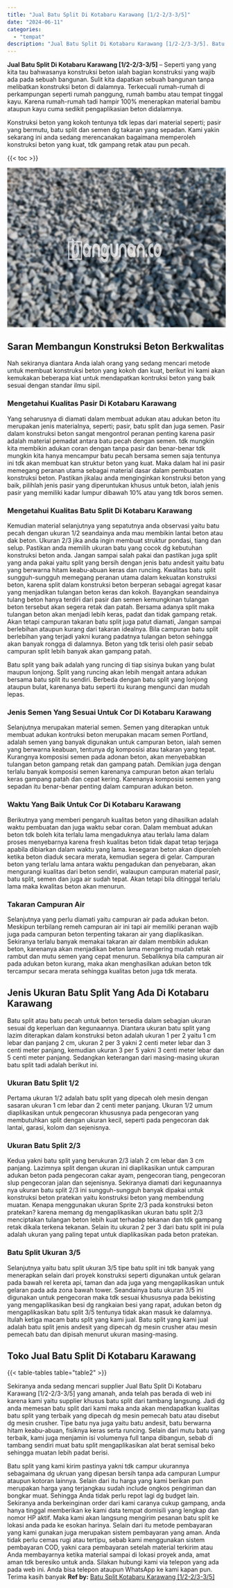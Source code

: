 ```yaml
---
title: "Jual Batu Split Di Kotabaru Karawang [1/2-2/3-3/5]"
date: "2024-06-11"
categories: 
  - "tempat"
description: "Jual Batu Split Di Kotabaru Karawang [1/2-2/3-3/5]. Batu split yang kami kirim pastinya yakni tdk campur ukurannya sebagaimana dg ukruan yang dipesan bersih..."
---
```


**Jual Batu Split Di Kotabaru Karawang \[1/2-2/3-3/5\]** – Seperti yang yang kita tau bahwasanya konstruksi beton ialah bagian konstruksi yang wajib ada pada sebuah bangunan. Sulit kita dapatkan sebuah bangunan tanpa melibatkan konstruksi beton di dalamnya. Terkecuali rumah-rumah di perkampungan seperti rumah panggung, rumah bambu atau tempat tinggal kayu. Karena rumah-rumah tadi hampir 100% menerapkan material bambu ataupun kayu cuma sedikit pengaplikasian beton didalamnya.

Konstruksi beton yang kokoh tentunya tdk lepas dari material seperti; pasir yang bermutu, batu split dan semen dg takaran yang sepadan. Kami yakin sekarang ini anda sedang merencanakan bagaimana memperoleh konstruksi beton yang kuat, tdk gampang retak atau pun pecah.

{{< toc >}}

![Jual Batu Split Di Kotabaru Karawang [1/2-2/3-3/5]](/images/jual-batu-split-07.png)

## Saran Membangun Konstruksi Beton Berkwalitas

Nah sekiranya diantara Anda ialah orang yang sedang mencari metode untuk membuat konstruksi beton yang kokoh dan kuat, berikut ini kami akan kemukakan beberapa kiat untuk mendapatkan kontruksi beton yang baik sesuai dengan standar ilmu sipil.

### Mengetahui Kualitas Pasir Di Kotabaru Karawang

Yang seharusnya di diamati dalam membuat adukan atau adukan beton itu merupakan jenis materialnya, seperti; pasir, batu split dan juga semen. Pasir dalam konstruksi beton sangat mengontrol peranan penting karena pasir adalah material pemadat antara batu pecah dengan semen. tdk mungkin kita membikin adukan coran dengan tanpa pasir dan benar-benar tdk mungkin kita hanya mencampur batu pecah bersama semen saja tentunya ini tdk akan membuat kan struktur beton yang kuat. Maka dalam hal ini pasir memegang peranan utama sebagai material dasar dalam pembuatan konstruksi beton. Pastikan jikalau anda menginginkan konstruksi beton yang baik, pilihlah jenis pasir yang diperuntukan khusus untuk beton, ialah jenis pasir yang memiliki kadar lumpur dibawah 10% atau yang tdk boros semen.

### Mengetahui Kualitas Batu Split Di Kotabaru Karawang

Kemudian material selanjutnya yang sepatutnya anda observasi yaitu batu pecah dengan ukuran 1/2 seandainya anda mau membikin lantai beton atau dak beton. Ukuran 2/3 jika anda ingin membuat struktur pondasi, tiang dan selup. Pastikan anda memilih ukuran batu yang cocok dg kebutuhan konstruksi beton anda. Jangan sampai salah pakai dan pastikan juga split yang anda pakai yaitu split yang bersih dengan jenis batu andesit yaitu batu yang berwarna hitam keabu-abuan keras dan runcing. Kwalitas batu split sungguh-sungguh memegang peranan utama dalam kekuatan konstruksi beton, karena split dalam konstruksi beton berperan sebagai agregat kasar yang menjadikan tulangan beton keras dan kokoh. Bayangkan seandainya tulang beton hanya terdiri dari pasir dan semen kemungkinan tulangan beton tersebut akan segera retak dan patah. Bersama adanya split maka tulangan beton akan menjadi lebih keras, padat dan tidak gampang retak. Akan tetapi campuran takaran batu split juga patut diamati, Jangan sampai berlebihan ataupun kurang dari takaran idealnya. Bila campuran batu split berlebihan yang terjadi yakni kurang padatnya tulangan beton sehingga akan banyak rongga di dalamnya. Beton yang tdk terisi oleh pasir sebab campuran split lebih banyak akan gampang patah.

Batu split yang baik adalah yang runcing di tiap sisinya bukan yang bulat maupun lonjong. Split yang runcing akan lebih mengait antara adukan bersama batu split itu sendiri. Berbeda dengan batu split yang lonjong ataupun bulat, karenanya batu seperti itu kurang mengunci dan mudah lepas.

### Jenis Semen Yang Sesuai Untuk Cor Di Kotabaru Karawang

Selanjutnya merupakan material semen. Semen yang diterapkan untuk membuat adukan kontruksi beton merupakan macam semen Portland, adalah semen yang banyak digunakan untuk campuran beton, ialah semen yang berwarna keabuan, tentunya dg komposisi atau takaran yang tepat. Kurangnya komposisi semen pada adonan beton, akan menyebabkan tulangan beton gampang retak dan gampang patah. Demikian juga dengan terlalu banyak komposisi semen karenanya campuran beton akan terlalu keras gampang patah dan cepat kering. Karenanya komposisi semen yang sepadan itu benar-benar penting dalam campuran adukan beton.

### Waktu Yang Baik Untuk Cor Di Kotabaru Karawang

Berikutnya yang memberi pengaruh kualitas beton yang dihasilkan adalah waktu pembuatan dan juga waktu sebar coran. Dalam membuat adukan beton tdk boleh kita terlalu lama mengaduknya atau terlalu lama dalam proses menyebarnya karena fresh kualitas beton tidak dapat tetap terjaga apabila dibiarkan dalam waktu yang lama. kesegaran beton akan diperoleh ketika beton diaduk secara merata, kemudian segera di gelar. Campuran beton yang terlalu lama antara waktu pengadukan dan penyebaran, akan mengurangi kualitas dari beton sendiri, walaupun campuran material pasir, batu split, semen dan juga air sudah tepat. Akan tetapi bila ditinggal terlalu lama maka kwalitas beton akan menurun.

### Takaran Campuran Air

Selanjutnya yang perlu diamati yaitu campuran air pada adukan beton. Meskipun terbilang remeh campuran air ini tapi air memiliki peranan wajib juga pada campuran beton terpenting takaran air yang diaplikasikan. Sekiranya terlalu banyak memakai takaran air dalam membikin adukan beton, karenanya akan menjadikan beton lama mengering mudah retak rambut dan mutu semen yang cepat menurun. Sebaliknya bila campuran air pada adukan beton kurang, maka akan menghasilkan adukan beton tdk tercampur secara merata sehingga kualitas beton juga tdk merata.

## Jenis Ukuran Batu Split Yang Ada Di Kotabaru Karawang

Batu split atau batu pecah untuk beton tersedia dalam sebagian ukuran sesuai dg keperluan dan kegunaannya. Diantara ukuran batu split yang lazim diterapkan dalam konstruksi beton adalah ukuran 1 per 2 yaitu 1 cm lebar dan panjang 2 cm, ukuran 2 per 3 yakni 2 centi meter lebar dan 3 centi meter panjang, kemudian ukuran 3 per 5 yakni 3 centi meter lebar dan 5 centi meter panjang. Sedangkan keterangan dari masing-masing ukuran batu split tadi adalah berikut ini.

### Ukuran Batu Split 1/2

Pertama ukuran 1/2 adalah batu split yang dipecah oleh mesin dengan sasaran ukuran 1 cm lebar dan 2 centi meter panjang. Ukuran 1/2 umum diaplikasikan untuk pengecoran khususnya pada pengecoran yang membutuhkan split dengan ukuran kecil, seperti pada pengecoran dak lantai, garasi, kolom dan sejenisnya.

### Ukuran Batu Split 2/3

Kedua yakni batu split yang berukuran 2/3 ialah 2 cm lebar dan 3 cm panjang. Lazimnya split dengan ukuran ini diaplikasikan untuk campuran adukan beton pada pengecoran cakar ayam, pengecoran tiang, pengecoran slup pengecoran jalan dan sejenisnya. Sekiranya diamati dari kegunaannya nya ukuran batu split 2/3 ini sungguh-sungguh banyak dipakai untuk konstruksi beton pratekan yaitu konstruksi beton yang membendung muatan. Kenapa menggunakan ukuran Sprite 2/3 pada konstruksi beton pratekan? karena memang dg mengaplikasikan ukuran batu split 2/3 menciptakan tulangan beton lebih kuat terhadap tekanan dan tdk gampang retak dikala terkena tekanan. Selain itu ukuran 2 per 3 dari batu split ini pula adalah ukuran yang paling tepat untuk diaplikasikan pada beton pratekan.

### Batu Split Ukuran 3/5

Selanjutnya yaitu batu split ukuran 3/5 tipe batu split ini tdk banyak yang menerapkan selain dari proyek konstruksi seperti digunakan untuk gelaran pada bawah rel kereta api, taman dan ada juga yang mengaplikasikan untuk gelaran pada ada zona bawah tower. Seandainya batu ukuran 3/5 ini digunakan untuk pengecoran maka tdk sesuai khususnya pada bekisting yang mengaplikasikan besi dg rangkaian besi yang rapat, adukan beton dg mengaplikasikan batu split 3/5 tentunya tidak akan masuk ke dalamnya. Itulah ketiga macam batu split yang kami jual. Batu split yang kami jual adalah batu split jenis andesit yang dipecah dg mesin crusher atau mesin pemecah batu dan dipisah menurut ukuran masing-masing.

## Toko Jual Batu Split Di Kotabaru Karawang

{{< table-tables table="table2" >}}

Sekiranya anda sedang mencari supplier Jual Batu Split Di Kotabaru Karawang \[1/2-2/3-3/5\] yang amanah, anda telah pas berada di web ini karena kami yaitu supplier khusus batu split dari tambang langsung. Jadi dg anda memesan batu split dari kami maka anda akan mendapatkan kualitas batu split yang terbaik yang dipecah dg mesin pemecah batu atau disebut dg mesin crusher. Tipe batu nya juga yaitu batu andesit, batu berwarna hitam keabu-abuan, fisiknya keras serta runcing. Selain dari mutu batu yang terbaik, kami juga menjamin isi volumenya full tanpa dibangun, sebab di tambang sendiri muat batu split mengaplikasikan alat berat semisal beko sehingga muatan lebih padat berisi.

Batu split yang kami kirim pastinya yakni tdk campur ukurannya sebagaimana dg ukruan yang dipesan bersih tanpa ada campuran Lumpur ataupun kotoran lainnya. Selain dari itu harga yang kami berikan pun merupakan harga yang terjangkau sudah include ongkos pengiriman dan bongkar muat. Sehingga Anda tidak perlu repot lagi dg budget lain. Sekiranya anda berkeinginan order dari kami caranya cukup gampang, anda hanya tinggal memberikan ke kami data tempat domisili yang lengkap dan nomor HP aktif. Maka kami akan langsung mengirim pesanan batu split ke lokasi anda pada ke esokan harinya. Selain dari itu metode pembayaran yang kami gunakan juga merupakan sistem pembayaran yang aman. Anda tidak perlu cemas rugi atau tertipu, sebab kami menggunakan sistem pembayaran COD, yakni cara pembayaran setelah material terkirim atau Anda membayarnya ketika material sampai di lokasi proyek anda, amat aman tdk beresiko untuk anda. Silakan hubungi kami via telepon yang ada pada web ini. Anda bisa telepon ataupun WhatsApp ke kami kapan pun. Terima kasih banyak
**Ref by:** [Batu Split Kotabaru Karawang [1/2-2/3-3/5]](https://id.wikipedia.org/wiki/Batu)
